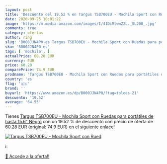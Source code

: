 ```yaml
---
layout: post
title: 'Descuento del 19.52 % en Targus TSB700EU - Mochila Sport con Rued'
date: 2020-09-25 10:01:22
image: 'https://m.media-amazon.com/images/I/41DiMlwmZ2L._SL200_.jpg'
comments: true
category: ofertas
author: ring
slug: 'B000JJN4P0-es Targus TSB700EU - Mochila Sport con Ruedas para portátiles...'
sku: 'B000JJN4P0-es'
tags: [ 'mochila', ]
actualPrice: 60.28 EUR
currency: EUR
price: 60.28
comparePrice: 74.9 EUR
prodname: 'Targus TSB700EU - Mochila Sport con Ruedas para portátiles de hasta 15.6"  Negro'
country: 'es'
flag: '🇪🇸'
brand: ''
buyurl: 'https://www.amazon.es/dp/B000JJN4P0/?tag=tolees-21'
descuento: '19.52'
average: '64.55'
---
```


Tienes [Targus TSB700EU - Mochila Sport con Ruedas para portátiles de hasta 15.6"  Negro](https://www.amazon.es/dp/B000JJN4P0/?tag=tolees-21) con un 19.52 % de descuento con precio de oferta de 60.28 EUR (original: 74.9 EUR) en el siguiente enlace!

[![Targus TSB700EU - Mochila Sport con Rued](https://m.media-amazon.com/images/I/41DiMlwmZ2L._SL200_.jpg)](https://www.amazon.es/dp/B000JJN4P0/?tag=tolees-21)

ℹ️:


[🛒 Accede a la oferta!!](https://www.amazon.es/dp/B000JJN4P0/?tag=tolees-21)
